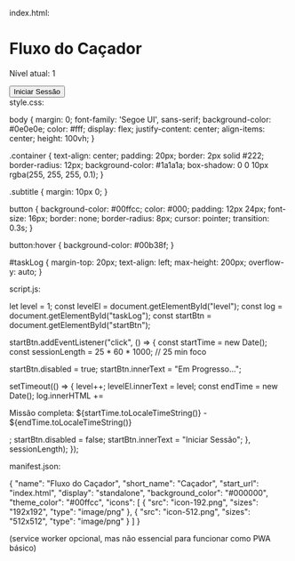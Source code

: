 index.html:

<!DOCTYPE html><html lang="pt-BR">
<head>
  <meta charset="UTF-8" />
  <meta name="viewport" content="width=device-width, initial-scale=1.0" />
  <link rel="stylesheet" href="style.css" />
  <link rel="manifest" href="manifest.json">
  <title>Fluxo do Caçador</title>
</head>
<body>
  <main class="container">
    <h1>Fluxo do Caçador</h1>
    <p class="subtitle">Nível atual: <span id="level">1</span></p>
    <button id="startBtn">Iniciar Sessão</button>
    <div id="taskLog"></div>
  </main>
  <script src="script.js"></script>
</body>
</html>style.css:

body { margin: 0; font-family: 'Segoe UI', sans-serif; background-color: #0e0e0e; color: #fff; display: flex; justify-content: center; align-items: center; height: 100vh; }

.container { text-align: center; padding: 20px; border: 2px solid #222; border-radius: 12px; background-color: #1a1a1a; box-shadow: 0 0 10px rgba(255, 255, 255, 0.1); }

.subtitle { margin: 10px 0; }

button { background-color: #00ffcc; color: #000; padding: 12px 24px; font-size: 16px; border: none; border-radius: 8px; cursor: pointer; transition: 0.3s; }

button:hover { background-color: #00b38f; }

#taskLog { margin-top: 20px; text-align: left; max-height: 200px; overflow-y: auto; }

script.js:

let level = 1; const levelEl = document.getElementById("level"); const log = document.getElementById("taskLog"); const startBtn = document.getElementById("startBtn");

startBtn.addEventListener("click", () => { const startTime = new Date(); const sessionLength = 25 * 60 * 1000; // 25 min foco

startBtn.disabled = true; startBtn.innerText = "Em Progresso...";

setTimeout(() => { level++; levelEl.innerText = level; const endTime = new Date(); log.innerHTML += <p>Missão completa: ${startTime.toLocaleTimeString()} - ${endTime.toLocaleTimeString()}</p>; startBtn.disabled = false; startBtn.innerText = "Iniciar Sessão"; }, sessionLength); });

manifest.json:

{ "name": "Fluxo do Caçador", "short_name": "Caçador", "start_url": "index.html", "display": "standalone", "background_color": "#000000", "theme_color": "#00ffcc", "icons": [ { "src": "icon-192.png", "sizes": "192x192", "type": "image/png" }, { "src": "icon-512.png", "sizes": "512x512", "type": "image/png" } ] }

(service worker opcional, mas não essencial para funcionar como PWA básico)

